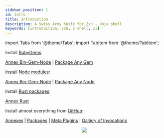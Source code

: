 ```yaml
---
sidebar_position: 1
id: intro
title: Introduction
description: A Swiss Army Knife for Zsh - Unix shell
keywords: [introduction, zsh, z-shell, zi]
---
```



import Tabs from '@theme/Tabs';
import TabItem from '@theme/TabItem';

<Tabs>
  <TabItem value="gems" label="RubyGems">

Install [RubyGems](https://rubygems.org):

[Annex Bin-Gem-Node](https://github.com/z-shell/zi/wiki/z-a-bin-gem-node) | [Package Any Gem](https://github.com/z-shell/any-gem)

  </TabItem>
  <TabItem value="node" label="Node modules">

Install [Node modules](https://www.npmjs.com):

[Annex Bin-Gem-Node](https://github.com/z-shell/zi/wiki/z-a-bin-gem-node) | [Package Any Node](https://github.com/z-shell/any-node)

  </TabItem>
  <TabItem value="rust" label="Rust packages">

Install [Rust packages](https://crates.io):

[Annex Rust](https://github.com/z-shell/zi/wiki/z-a-rust)

  </TabItem>
  <TabItem value="github" label="GitHub" default>

Install almost everything from [GitHub](https://github.com):

[Annexes](ecosystem/annexes/annexes) | [Packages](ecosystem/packages) | [Meta Plugins](ecosystem/annexes/meta-plugins) | [Gallery of Invocations](https://github.com/z-shell/zi/wiki/Gallery)

</TabItem>
</Tabs>

<div align="center">
<a href="https://asciinema.org/a/459358" target="_blank"><img src="https://asciinema.org/a/459358.svg" /></a>
</div>

